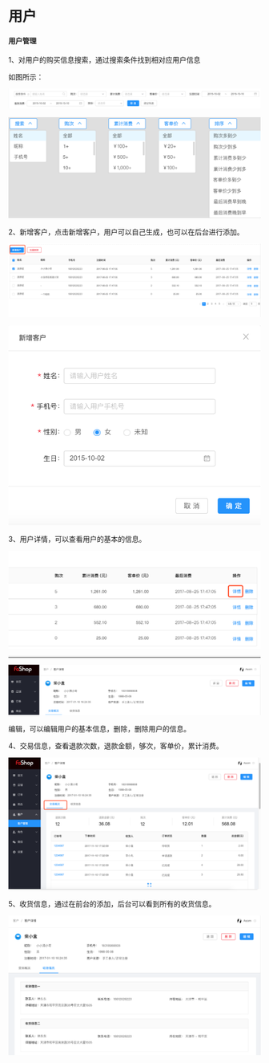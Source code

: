 # 用户

#### 用户管理

1、对用户的购买信息搜索，通过搜索条件找到相对应用户信息

如图所示：

![](./images/zhang01.png)

![](./images/zhang02.png)



2、新增客户，点击新增客户，用户可以自己生成，也可以在后台进行添加。

![](./images/zhang03.png)

![](./images/zhang04.png)



3、用户详情，可以查看用户的基本的信息。

![](./images/zhang05.png)

****

![](./images/zhang07.png)

编辑，可以编辑用户的基本信息，删除，删除用户的信息。



4、交易信息，查看退款次数，退款金额，够次，客单价，累计消费。

![](./images/zhang06.png)



5、收货信息，通过在前台的添加，后台可以看到所有的收货信息。

![](./images/zhang08.png)